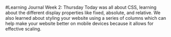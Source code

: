 #Learning Journal Week 2: Thursday
Today was all about CSS, learning about the different display properties like fixed, absolute, and relative.
We also learned about styling your website using a series of columns which can help make your website better on mobile devices because it allows for effective scaling. 
